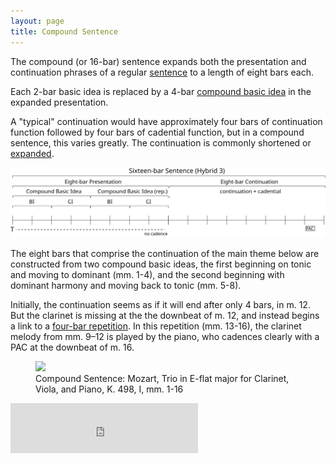 ```yaml
---
layout: page
title: Compound Sentence
---
```


The compound (or 16-bar) sentence expands both the presentation and continuation phrases of a regular [sentence](sentence.html) to a length of eight bars each. 

Each 2-bar basic idea is replaced by a 4-bar [compound basic idea](hybridThemes.html#the-compound-basic-idea) in the expanded presentation.

A "typical" continuation would have approximately four bars of continuation function followed by four bars of cadential function, but in a compound sentence, this varies greatly. The continuation is commonly shortened or [expanded](internalExpansions.html).

<img src="/images/ClassicalThemes/16sentence.svg" onerror="this.src='/images/ClassicalThemes/16sentence
.png'">

The eight bars that comprise the continuation of the main theme below are constructed from two compound basic ideas, the first beginning on tonic and moving to dominant (mm. 1-4), and the second beginning with dominant harmony and moving back to tonic (mm. 5-8). 

Initially, the continuation seems as if it will end after only 4 bars, in m. 12. But the clarinet is missing at the the downbeat of m. 12, and instead begins a link to a [four-bar repetition](internalExpansions.html#phrase-expansion). In this repetition (mm. 13-16), the clarinet melody from mm. 9–12 is played by the piano, who cadences clearly with a PAC at the downbeat of m. 16.

<figure>	
  <img src="//images/form/k498.png">
  <figcaption>Compound Sentence: Mozart, Trio in E-flat major for Clarinet, Viola, and Piano, K. 498, I, mm. 1-16 </figcaption>
</figure> 

<iframe src="https://embed.spotify.com/?uri=spotify%3Atrack%3A2i04xcBOAjx413oclWSzxx" width="300" height="80" frameborder="0" allowtransparency="true"></iframe>


<!--Note that *bar length is not the important issue* when deciding whether a theme is a regular sentence or a compound sentence. Sometimes a regular sentence is written down in a fast duple meter, and it takes up 16 bars. At other times, a compound theme is set to such a slow tempo that it takes only 8 bars (like the compound period in Mozart's K. 332, above). The key difference between the regular sentence and the compound sentence is that the regular sentence begins with two basic ideas and the compound sentence begins with two *compound basic ideas*. Even that distinction will, at times, seem like splitting hairs, though at other times it will be quite obvious. Use your best judgment based on the musical features that you find to be the most salient.-->






